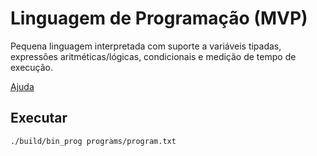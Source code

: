 # Linguagem de Programação (MVP)

Pequena linguagem interpretada com suporte a variáveis tipadas, expressões aritméticas/lógicas, condicionais e medição de tempo de execução.

[Ajuda](docs/guia-da-linguagem.md)

## Executar

```bash
./build/bin_prog programs/program.txt
```



